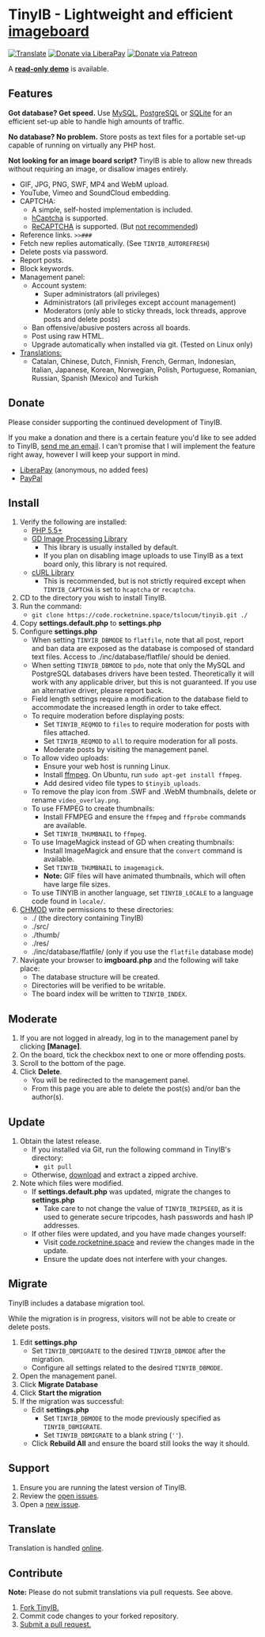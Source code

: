 # TinyIB - Lightweight and efficient [imageboard](https://en.wikipedia.org/wiki/Imageboard)
[![Translate](https://hosted.weblate.org/widgets/tinyib/-/tinyib/svg-badge.svg)](https://hosted.weblate.org/projects/tinyib/tinyib/)
[![Donate via LiberaPay](https://img.shields.io/liberapay/receives/rocketnine.space.svg?logo=liberapay)](https://liberapay.com/rocketnine.space)
[![Donate via Patreon](https://img.shields.io/badge/dynamic/json?color=%23e85b46&label=Patreon&query=data.attributes.patron_count&suffix=%20patrons&url=https%3A%2F%2Fwww.patreon.com%2Fapi%2Fcampaigns%2F5252223)](https://www.patreon.com/rocketnine)

A [**read-only demo**](https://tinyib.rocketnine.space) is available.

## Features

**Got database? Get speed.**  Use [MySQL](https://mysql.com), [PostgreSQL](https://www.postgresql.org) or [SQLite](https://sqlite.org) for an efficient set-up able to handle high amounts of traffic.

**No database?  No problem.**  Store posts as text files for a portable set-up capable of running on virtually any PHP host.

**Not looking for an image board script?**  TinyIB is able to allow new threads without requiring an image, or disallow images entirely.

 - GIF, JPG, PNG, SWF, MP4 and WebM upload.
 - YouTube, Vimeo and SoundCloud embedding.
 - CAPTCHA:
   - A simple, self-hosted implementation is included.
   - [hCaptcha](https://hcaptcha.com) is supported.
   - [ReCAPTCHA](https://www.google.com/recaptcha/about/) is supported. (But [not recommended](https://nearcyan.com/you-probably-dont-need-recaptcha/))
 - Reference links. `>>###`
 - Fetch new replies automatically. (See `TINYIB_AUTOREFRESH`)
 - Delete posts via password.
 - Report posts.
 - Block keywords.
 - Management panel:
   - Account system:
     - Super administrators (all privileges)
     - Administrators (all privileges except account management)
     - Moderators (only able to sticky threads, lock threads, approve posts and delete posts)
   - Ban offensive/abusive posters across all boards.
   - Post using raw HTML.
   - Upgrade automatically when installed via git.  (Tested on Linux only)
 - [Translations:](https://hosted.weblate.org/projects/tinyib/tinyib/)
   - Catalan, Chinese, Dutch, Finnish, French, German, Indonesian, Italian, Japanese, Korean, Norwegian, Polish, Portuguese, Romanian, Russian, Spanish (Mexico) and Turkish

## Donate

Please consider supporting the continued development of TinyIB.

If you make a donation and there is a certain feature you'd like to see added to
TinyIB, <a href="mailto:trevor@rocketnine.space">send me an email</a>. I can't
promise that I will implement the feature right away, however I will keep your
support in mind.

- [LiberaPay](https://liberapay.com/rocketnine.space) (anonymous, no added fees)
- [PayPal](https://www.paypal.com/cgi-bin/webscr?cmd=_s-xclick&hosted_button_id=TEP9HT98XK7QA)

## Install

 1. Verify the following are installed:
    - [PHP 5.5+](https://php.net)
    - [GD Image Processing Library](https://php.net/gd)
      - This library is usually installed by default.
      - If you plan on disabling image uploads to use TinyIB as a text board only, this library is not required.
     - [cURL Library](https://www.php.net/manual/en/book.curl.php)
       - This is recommended, but is not strictly required except when `TINYIB_CAPTCHA` is set to `hcaptcha` or `recaptcha`.
 2. CD to the directory you wish to install TinyIB.
 3. Run the command:
    - `git clone https://code.rocketnine.space/tslocum/tinyib.git ./`
 4. Copy **settings.default.php** to **settings.php**
 5. Configure **settings.php**
    - When setting ``TINYIB_DBMODE`` to ``flatfile``, note that all post, report and ban data are exposed as the database is composed of standard text files.  Access to ./inc/database/flatfile/ should be denied.
    - When setting ``TINYIB_DBMODE`` to ``pdo``, note that only the MySQL and PostgreSQL databases drivers have been tested. Theoretically it will work with any applicable driver, but this is not guaranteed.  If you use an alternative driver, please report back.
    - Field length settings require a modification to the database field to accommodate the increased length in order to take effect.
    - To require moderation before displaying posts:
      - Set ``TINYIB_REQMOD`` to ``files`` to require moderation for posts with files attached.
      - Set ``TINYIB_REQMOD`` to ``all`` to require moderation for all posts.
      - Moderate posts by visiting the management panel.
    - To allow video uploads:
      - Ensure your web host is running Linux.
      - Install [ffmpeg](https://ffmpeg.org).  On Ubuntu, run ``sudo apt-get install ffmpeg``.
      - Add desired video file types to ``$tinyib_uploads``.
    - To remove the play icon from .SWF and .WebM thumbnails, delete or rename `video_overlay.png`.
    - To use FFMPEG to create thumbnails:
        - Install FFMPEG and ensure  the ``ffmpeg`` and ``ffprobe`` commands are available.
        - Set ``TINYIB_THUMBNAIL`` to ``ffmpeg``.
    - To use ImageMagick instead of GD when creating thumbnails:
      - Install ImageMagick and ensure that the ``convert`` command is available.
      - Set ``TINYIB_THUMBNAIL`` to ``imagemagick``.
      - **Note:** GIF files will have animated thumbnails, which will often have large file sizes.
    - To use TINYIB in another language, set ``TINYIB_LOCALE`` to a language code found in `locale/`.
 6. [CHMOD](https://en.wikipedia.org/wiki/Chmod) write permissions to these directories:
    - ./ (the directory containing TinyIB)
    - ./src/
    - ./thumb/
    - ./res/
    - ./inc/database/flatfile/ (only if you use the ``flatfile`` database mode)
 7. Navigate your browser to **imgboard.php** and the following will take place:
    - The database structure will be created.
    - Directories will be verified to be writable.
    - The board index will be written to ``TINYIB_INDEX``.

## Moderate

 1. If you are not logged in already, log in to the management panel by clicking **[Manage]**.
 2. On the board, tick the checkbox next to one or more offending posts.
 3. Scroll to the bottom of the page.
 4. Click **Delete**.
    - You will be redirected to the management panel.
    - From this page you are able to delete the post(s) and/or ban the author(s).

## Update

 1. Obtain the latest release.
    - If you installed via Git, run the following command in TinyIB's directory:
      - `git pull`
    - Otherwise, [download](https://code.rocketnine.space/tslocum/tinyib/archive/master.zip) and extract a zipped archive.
 2. Note which files were modified.
    - If **settings.default.php** was updated, migrate the changes to **settings.php**
      - Take care to not change the value of `TINYIB_TRIPSEED`, as it is used to generate secure tripcodes, hash passwords and hash IP addresses.
    - If other files were updated, and you have made changes yourself:
      - Visit [code.rocketnine.space](https://code.rocketnine.space/tslocum/tinyib) and review the changes made in the update.
      - Ensure the update does not interfere with your changes.

## Migrate

TinyIB includes a database migration tool.

While the migration is in progress, visitors will not be able to create or delete posts.

 1. Edit **settings.php**
    - Set ``TINYIB_DBMIGRATE`` to the desired ``TINYIB_DBMODE`` after the migration.
    - Configure all settings related to the desired ``TINYIB_DBMODE``.
 2. Open the management panel.
 3. Click **Migrate Database**
 4. Click **Start the migration**
 5. If the migration was successful:
    - Edit **settings.php**
      - Set ``TINYIB_DBMODE`` to the mode previously specified as ``TINYIB_DBMIGRATE``.
      - Set ``TINYIB_DBMIGRATE`` to a blank string (``''``).
    - Click **Rebuild All** and ensure the board still looks the way it should.

## Support

 1. Ensure you are running the latest version of TinyIB.
 2. Review the [open issues](https://code.rocketnine.space/tslocum/tinyib/issues).
 3. Open a [new issue](https://code.rocketnine.space/tslocum/tinyib/issues/new).

## Translate

Translation is handled [online](https://hosted.weblate.org/projects/tinyib/tinyib/).

## Contribute

**Note:** Please do not submit translations via pull requests.  See above.

 1. [Fork TinyIB.](https://code.rocketnine.space/repo/fork/6)
 2. Commit code changes to your forked repository.
 3. [Submit a pull request.](https://code.rocketnine.space/tslocum/tinyib/pulls)
